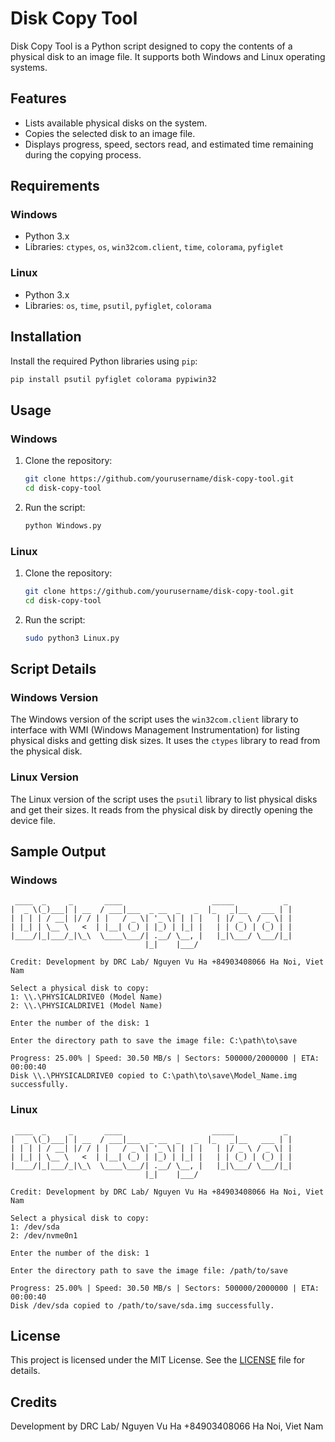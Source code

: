 # Disk Copy Tool

Disk Copy Tool is a Python script designed to copy the contents of a physical disk to an image file. It supports both Windows and Linux operating systems.

## Features

- Lists available physical disks on the system.
- Copies the selected disk to an image file.
- Displays progress, speed, sectors read, and estimated time remaining during the copying process.

## Requirements

### Windows

- Python 3.x
- Libraries: `ctypes`, `os`, `win32com.client`, `time`, `colorama`, `pyfiglet`

### Linux

- Python 3.x
- Libraries: `os`, `time`, `psutil`, `pyfiglet`, `colorama`

## Installation

Install the required Python libraries using `pip`:

```sh
pip install psutil pyfiglet colorama pypiwin32
```

## Usage

### Windows

1. Clone the repository:
    ```sh
    git clone https://github.com/yourusername/disk-copy-tool.git
    cd disk-copy-tool
    ```

2. Run the script:
    ```sh
    python Windows.py
    ```

### Linux

1. Clone the repository:
    ```sh
    git clone https://github.com/yourusername/disk-copy-tool.git
    cd disk-copy-tool
    ```

2. Run the script:
    ```sh
    sudo python3 Linux.py
    ```

## Script Details

### Windows Version

The Windows version of the script uses the `win32com.client` library to interface with WMI (Windows Management Instrumentation) for listing physical disks and getting disk sizes. It uses the `ctypes` library to read from the physical disk.

### Linux Version

The Linux version of the script uses the `psutil` library to list physical disks and get their sizes. It reads from the physical disk by directly opening the device file.

## Sample Output

### Windows

```
 ____  _     _       ____                    _____           _ 
|  _ \(_)___| | __  / ___|___  _ __  _   _  |_   _|__   ___ | |
| | | | / __| |/ / | |   / _ \| '_ \| | | |   | |/ _ \ / _ \| |
| |_| | \__ \   <  | |__| (_) | |_) | |_| |   | | (_) | (_) | |
|____/|_|___/_|\_\  \____\___/| .__/ \__, |   |_|\___/ \___/|_|
                              |_|    |___/                     

Credit: Development by DRC Lab/ Nguyen Vu Ha +84903408066 Ha Noi, Viet Nam

Select a physical disk to copy:
1: \\.\PHYSICALDRIVE0 (Model Name)
2: \\.\PHYSICALDRIVE1 (Model Name)

Enter the number of the disk: 1

Enter the directory path to save the image file: C:\path\to\save

Progress: 25.00% | Speed: 30.50 MB/s | Sectors: 500000/2000000 | ETA: 00:00:40
Disk \\.\PHYSICALDRIVE0 copied to C:\path\to\save\Model_Name.img successfully.
```

### Linux

```
 ____  _     _       ____                    _____           _ 
|  _ \(_)___| | __  / ___|___  _ __  _   _  |_   _|__   ___ | |
| | | | / __| |/ / | |   / _ \| '_ \| | | |   | |/ _ \ / _ \| |
| |_| | \__ \   <  | |__| (_) | |_) | |_| |   | | (_) | (_) | |
|____/|_|___/_|\_\  \____\___/| .__/ \__, |   |_|\___/ \___/|_|
                              |_|    |___/                     

Credit: Development by DRC Lab/ Nguyen Vu Ha +84903408066 Ha Noi, Viet Nam

Select a physical disk to copy:
1: /dev/sda
2: /dev/nvme0n1

Enter the number of the disk: 1

Enter the directory path to save the image file: /path/to/save

Progress: 25.00% | Speed: 30.50 MB/s | Sectors: 500000/2000000 | ETA: 00:00:40
Disk /dev/sda copied to /path/to/save/sda.img successfully.
```

## License

This project is licensed under the MIT License. See the [LICENSE](LICENSE) file for details.

## Credits

Development by DRC Lab/ Nguyen Vu Ha +84903408066 Ha Noi, Viet Nam
